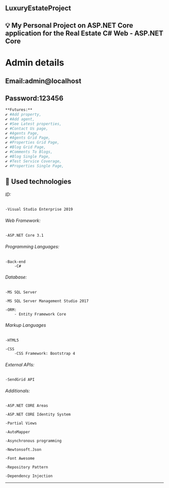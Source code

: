 ## LuxuryEstateProject

## 💡 My Personal Project on ASP.NET Core application for the Real Estate C# Web - ASP.NET Core

# Admin details
## Email:admin@localhost 
## Password:123456

```bash
**Futures:**
✔️ #Add property,
✔️ #Add agent,
✔️ #See Latest properties,
✔️ #Contact Us page,
✔️ #Agents Page,
✔️ #Agents Grid Page,
✔️ #Properties Grid Page,
✔️ #Blog Grid Page,
✔️ #Comments To Blogs,
✔️ #Blog Single Page,
✔️ #Test Service Coverage,
✔️ #Properties Single Page,
```

## 🔨 Used technologies

###### ID:

    -Visual Studio Enterprise 2019

###### Web Framework: 

    -ASP.NET Core 3.1

###### Programming Languages:

    -Back-end
        -C#

###### Database:

    -MS SQL Server

    -MS SQL Server Management Studio 2017

    -ORM:
        - Entity Framework Core

###### Markup Languages

    -HTML5

    -CSS
        -CSS Framework: Bootstrap 4

###### External APIs:

    -SendGrid API

###### Additionals:
    
    -ASP.NET CORE Areas

    -ASP.NET CORE Identity System

    -Partial Views

    -AutoMapper
	
    -Asynchronous programming

    -Newtonsoft.Json

    -Font Awesome

    -Repository Pattern

    -Dependency Injection

----------------------------------------------------------------------------------------
